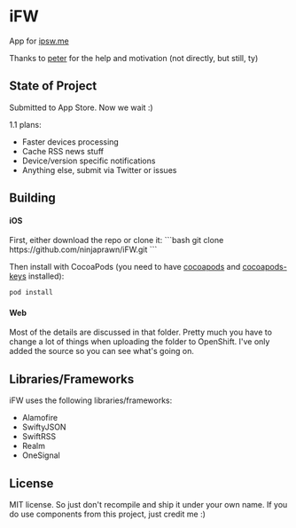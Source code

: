 # iFW

App for <a href="https://ipsw.me/">ipsw.me</a>

Thanks to <a href="https://twitter.com/pxtvr">peter</a> for the help and motivation (not directly, but still, ty)

State of Project
----------
Submitted to App Store. Now we wait :)

1.1 plans:
- Faster devices processing
- Cache RSS news stuff
- Device/version specific notifications
- Anything else, submit via Twitter or issues

Building
----------
<h4>iOS</h4>
First, either download the repo or clone it:
```bash
git clone https://github.com/ninjaprawn/iFW.git
```

Then install with CocoaPods (you need to have <a href="https://cocoapods.org/">cocoapods</a> and <a href="https://github.com/orta/cocoapods-keys">cocoapods-keys</a> installed):
```bash
pod install
```

<h4>Web</h4>
Most of the details are discussed in that folder. Pretty much you have to change a lot of things when uploading the folder to OpenShift. I've only added the source so you can see what's going on.

Libraries/Frameworks
----------

iFW uses the following libraries/frameworks:
- Alamofire
- SwiftyJSON
- SwiftRSS
- Realm
- OneSignal

License
----------
MIT license. So just don't recompile and ship it under your own name. If you do use components from this project, just credit me :)
